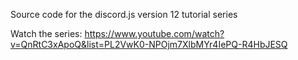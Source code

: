 Source code for the discord.js version 12 tutorial series

Watch the series: https://www.youtube.com/watch?v=QnRtC3xApoQ&list=PL2VwK0-NPOjm7XlbMYr4IePQ-R4HbJESQ
